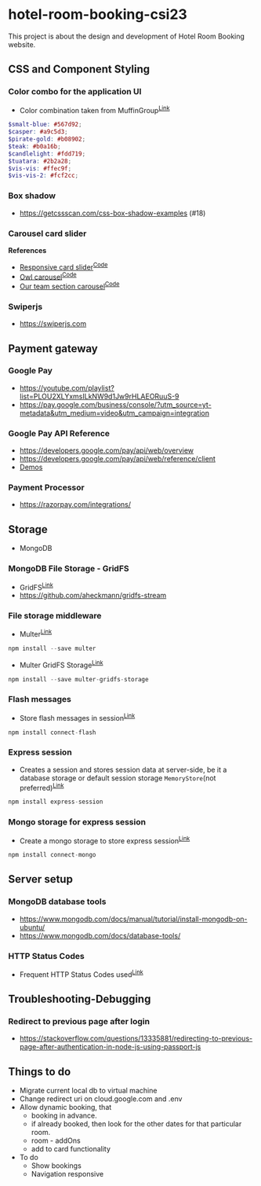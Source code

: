 # hotel-room-booking-csi23
This project is about the design and development of Hotel Room Booking website.
## CSS and Component Styling
### Color combo for the application UI
* Color combination taken from MuffinGroup<sup>[Link](https://muffingroup.com/blog/yellow-color-palette/)</sup>
```scss
$smalt-blue: #567d92;
$casper: #a9c5d3;
$pirate-gold: #b08902;
$teak: #b0a16b;
$candlelight: #fdd719;
$tuatara: #2b2a28;
$vis-vis: #ffec9f;
$vis-vis-2: #fcf2cc;
```
### Box shadow
* https://getcssscan.com/css-box-shadow-examples (#18)
### Carousel card slider
**References**
* [Responsive card slider](https://youtu.be/qOO6lVMhmGc)<sup>[Code](https://www.codingnepalweb.com/responsive-card-slider-javascript/)</sup>
* [Owl carousel](https://youtu.be/BKKcGb80MOs)<sup>[Code](https://www.codingnepalweb.com/create-sliding-card-html-css-javascript/)</sup>
* [Our team section carousel](https://youtu.be/k-Od6skhZfo)<sup>[Code](https://github.com/devmode-on/Card-Slider)</sup>
### Swiperjs
* https://swiperjs.com
## Payment gateway
### Google Pay
* https://youtube.com/playlist?list=PLOU2XLYxmsILkNW9d1Jw9rHLAEORuuS-9
* https://pay.google.com/business/console/?utm_source=yt-metadata&utm_medium=video&utm_campaign=integration
### Google Pay API Reference
* https://developers.google.com/pay/api/web/overview
* https://developers.google.com/pay/api/web/reference/client
* [Demos](https://developers.google.com/pay/api/web/guides/resources/demos)
### Payment Processor
* https://razorpay.com/integrations/
## Storage
* MongoDB
### MongoDB File Storage - GridFS
* GridFS<sup>[Link](https://www.mongodb.com/docs/drivers/node/current/fundamentals/gridfs/#overview)</sup>
* https://github.com/aheckmann/gridfs-stream
### File storage middleware
* Multer<sup>[Link](https://expressjs.com/en/resources/middleware/multer.html)</sup>
```javascript
npm install --save multer
```
* Multer GridFS Storage<sup>[Link](https://github.com/devconcept/multer-gridfs-storage)</sup>
```javascript
npm install --save multer-gridfs-storage
```
### Flash messages
* Store flash messages in session<sup>[Link](https://github.com/jaredhanson/connect-flash)</sup>
```javascript
npm install connect-flash
```
### Express session
* Creates a session and stores session data at server-side, be it a database storage or default session storage `MemoryStore`(not preferred)<sup>[Link](https://expressjs.com/en/resources/middleware/session.html)</sup>
```javascript
npm install express-session
```
### Mongo storage for express session
* Create a mongo storage to store express session<sup>[Link](https://github.com/jdesboeufs/connect-mongo)</sup>
```javascript
npm install connect-mongo
```
## Server setup
### MongoDB database tools
* https://www.mongodb.com/docs/manual/tutorial/install-mongodb-on-ubuntu/
* https://www.mongodb.com/docs/database-tools/
### HTTP Status Codes
* Frequent HTTP Status Codes used<sup>[Link](https://developer.mozilla.org/en-US/docs/Web/HTTP/Status#server_error_responses)</sup>
## Troubleshooting-Debugging
### Redirect to previous page after login
* https://stackoverflow.com/questions/13335881/redirecting-to-previous-page-after-authentication-in-node-js-using-passport-js
## Things to do
* Migrate current local db to virtual machine
* Change redirect uri on cloud.google.com and .env
* Allow dynamic booking, that
    * booking in advance.
    * if already booked, then look for the other dates for that particular room.
    * room - addOns
    * add to card functionality
* To do
    * Show bookings
    * Navigation responsive